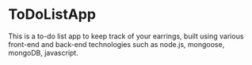# ToDoListApp
This is a to-do list app to keep track of your earrings, built using various front-end and back-end technologies such as node.js, mongoose, mongoDB, javascript.
